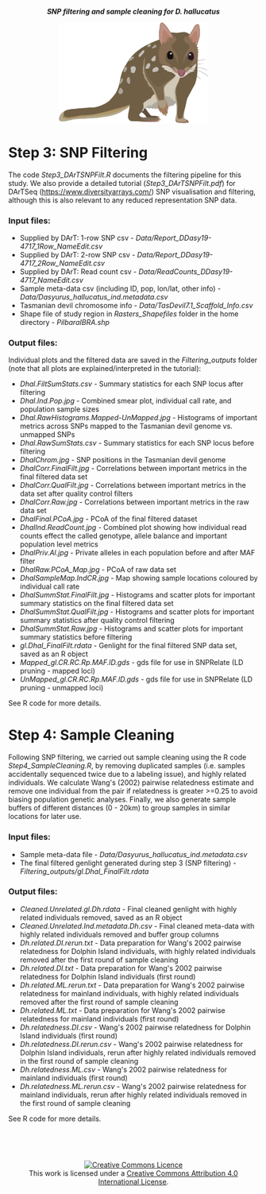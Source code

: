 <p align="center">
<b><i>SNP filtering and sample cleaning for D. hallucatus</i></b>
</p>
<div align="center">
    <img src="../Figs/Quoll.png" width="300px"</img> 
</div>


# Step 3: SNP Filtering

The code *Step3_DArTSNPFilt.R* documents the filtering pipeline for this study. We also provide a detailed tutorial (*Step3_DArTSNPFilt.pdf*) for DArTSeq (https://www.diversityarrays.com/) SNP visualisation and filtering, although this is also relevant to any reduced representation SNP data. 

### Input files:  
* Supplied by DArT: 1-row SNP csv - *Data/Report_DDasy19-4717_1Row_NameEdit.csv*
* Supplied by DArT: 2-row SNP csv - *Data/Report_DDasy19-4717_2Row_NameEdit.csv*  
* Supplied by DArT: Read count csv - *Data/ReadCounts_DDasy19-4717_NameEdit.csv*  
* Sample meta-data csv (including ID, pop, lon/lat, other info) - *Data/Dasyurus_hallucatus_ind.metadata.csv*
* Tasmanian devil chromosome info - *Data/TasDevil7.1_Scaffold_Info.csv*  
* Shape file of study region in *Rasters_Shapefiles* folder in the home directory - *PilbaraIBRA.shp* 

### Output files:  
Individual plots and the filtered data are saved in the *Filtering_outputs* folder (note that all plots are explained/interpreted in the tutorial):
- *Dhal.FiltSumStats.csv* - Summary statistics for each SNP locus after filtering
- *Dhal.Ind.Pop.jpg* - Combined smear plot, individual call rate, and population sample sizes
- *Dhal.RawHistograms.Mapped-UnMapped.jpg* - Histograms of important metrics across SNPs mapped to the Tasmanian devil genome vs. unmapped SNPs
- *Dhal.RawSumStats.csv* - Summary statistics for each SNP locus before filtering
- *DhalChrom.jpg* - SNP positions in the Tasmanian devil genome
- *DhalCorr.FinalFilt.jpg* - Correlations between important metrics in the final filtered data set
- *DhalCorr.QualFilt.jpg* - Correlations between important metrics in the data set after quality control filters
- *DhalCorr.Raw.jpg* - Correlations between important metrics in the raw data set
- *DhalFinal.PCoA.jpg* - PCoA of the final filtered dataset
- *DhalInd.ReadCount.jpg* - Combined plot showing how individual read counts effect the called genotype, allele balance and important population level metrics
- *DhalPriv.Al.jpg* - Private alleles in each population before and after MAF filter
- *DhalRaw.PCoA_Map.jpg* - PCoA of raw data set
- *DhalSampleMap.IndCR.jpg* - Map showing sample locations coloured by individual call rate
- *DhalSummStat.FinalFilt.jpg* - Histograms and scatter plots for important summary statistics on the final filtered data set
- *DhalSummStat.QualFilt.jpg* - Histograms and scatter plots for important summary statistics after quality control filtering
- *DhalSummStat.Raw.jpg* - Histograms and scatter plots for important summary statistics before filtering
- *gl.Dhal_FinalFilt.rdata* - Genlight for the final filtered SNP data set, saved as an R object
- *Mapped_gl.CR.RC.Rp.MAF.lD.gds* - gds file for use in SNPRelate (LD pruning - mapped loci)
- *UnMapped_gl.CR.RC.Rp.MAF.lD.gds* - gds file for use in SNPRelate (LD pruning - unmapped loci)

See R code for more details.


# Step 4: Sample Cleaning

Following SNP filtering, we carried out sample cleaning using the R code *Step4_SampleCleaning.R*, by removing duplicated samples (i.e. samples accidentally sequenced twice due to a labeling issue), and highly related individuals. We calculate Wang's (2002) pairwise relatedness estimate and remove one individual from the pair if relatedness is greater >=0.25 to avoid biasing population genetic analyses. Finally, we also generate sample buffers of different distances (0 - 20km) to group samples in similar locations for later use.

### Input files:
* Sample meta-data file - *Data/Dasyurus_hallucatus_ind.metadata.csv*
* The final filtered genlight generated during step 3 (SNP filtering) - *Filtering_outputs/gl.Dhal_FinalFilt.rdata*

### Output files:
* *Cleaned.Unrelated.gl.Dh.rdata* - Final cleaned genlight with highly related individuals removed, saved as an R object
* *Cleaned.Unrelated.Ind.metadata.Dh.csv* - Final cleaned meta-data with highly related individuals removed and buffer group columns
* *Dh.related.DI.rerun.txt* - Data preparation for Wang's 2002 pairwise relatedness for Dolphin Island individuals, with highly related individuals removed after the first round of sample cleaning
* *Dh.related.DI.txt* - Data preparation for Wang's 2002 pairwise relatedness for Dolphin Island individuals (first round)
* *Dh.related.ML.rerun.txt* - Data preparation for Wang's 2002 pairwise relatedness for mainland individuals, with highly related individuals removed after the first round of sample cleaning
* *Dh.related.ML.txt* - Data preparation for Wang's 2002 pairwise relatedness for mainland individuals (first round)
* *Dh.relatedness.DI.csv* - Wang's 2002 pairwise relatedness for Dolphin Island individuals (first round)
* *Dh.relatedness.DI.rerun.csv* - Wang's 2002 pairwise relatedness for Dolphin Island individuals, rerun after highly related individuals removed in the first round of sample cleaning
* *Dh.relatedness.ML.csv* - Wang's 2002 pairwise relatedness for mainland individuals (first round)
* *Dh.relatedness.ML.rerun.csv* - Wang's 2002 pairwise relatedness for mainland individuals, rerun after highly related individuals removed in the first round of sample cleaning

See R code for more details.


&nbsp;

&nbsp;
<div align="center">
<a rel="license" href="http://creativecommons.org/licenses/by/4.0/"><img alt="Creative Commons Licence" style="border-width:0" src="https://i.creativecommons.org/l/by/4.0/88x31.png" /></a><br />This work is licensed under a <a rel="license" href="http://creativecommons.org/licenses/by/4.0/">Creative Commons Attribution 4.0 International License</a>.
</div>
